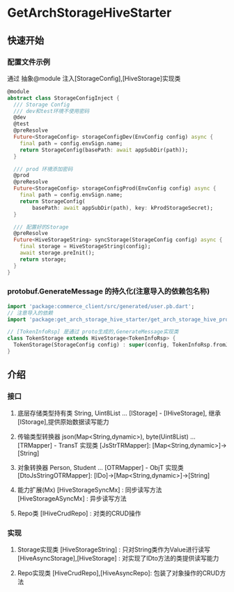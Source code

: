 # GetArchStorageHiveStarter

## 快速开始

### 配置文件示例
通过 抽象@module 注入[StorageConfig],[HiveStorage]实现类
```dart
@module
abstract class StorageConfigInject {
  /// Storage Config
  /// dev和test环境不使用密码
  @dev
  @test
  @preResolve
  Future<StorageConfig> storageConfigDev(EnvConfig config) async {
    final path = config.envSign.name;
    return StorageConfig(basePath: await appSubDir(path));
  }

  /// prod 环境添加密码
  @prod
  @preResolve
  Future<StorageConfig> storageConfigProd(EnvConfig config) async {
    final path = config.envSign.name;
    return StorageConfig(
        basePath: await appSubDir(path), key: kProdStorageSecret);
  }

  /// 配置好的Storage
  @preResolve
  Future<HiveStorageString> syncStorage(StorageConfig config) async {
    final storage = HiveStorageString(config);
    await storage.preInit();
    return storage;
  }
}
```

### protobuf.GenerateMessage 的持久化(注意导入的依赖包名称)
```dart
import 'package:commerce_client/src/generated/user.pb.dart';
// 注意导入的依赖
import 'package:get_arch_storage_hive_starter/get_arch_storage_hive_protobuf_impl.dart';

// [TokenInfoRsp] 是通过 proto生成的,GenerateMessage实现类
class TokenStorage extends HiveStorage<TokenInfoRsp> {
  TokenStorage(StorageConfig config) : super(config, TokenInfoRsp.fromJson);
}
```

## 介绍
### 接口
1. 底层存储类型持有类  String, Uint8List ...
  [IStorage] - <RawT>
  [IHiveStorage], 继承 [IStorage],提供原始数据读写能力

2. 传输类型转换器 json(Map<String,dynamic>), byte(Uint8List) ...
  [TRMapper] - TransT
  实现类 [JsStrTRMapper]: [Map<String,dynamic>]->[String]

3. 对象转换器 Person, Student ... 
  [OTRMapper] - ObjT
  实现类 [DtoJsStringOTRMapper]: [IDo]->[Map<String,dynamic>]->[String] 

4. 能力扩展(Mx)
  [HiveStorageSyncMx]  : 同步读写方法
  [HiveStorageASyncMx] : 异步读写方法

5. Repo类
   [IHiveCrudRepo] : 对类的CRUD操作

### 实现
1. Storage实现类
  [HiveStorageString] : 只对String类作为Value进行读写
  [HiveAsyncStorage],[HiveStorage]<T extends IDto> : 对实现了IDto方法的类提供读写能力

2. Repo实现类
  [HiveCrudRepo],[HiveAsyncRepo]: 包装了对象操作的CRUD方法
